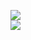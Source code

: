 [![](https://img.shields.io/badge/Made%20With-Github%20Spray-lightgrey.svg?style=for-the-badge&logo=github)](https://github.com/Annihil/github-spray#24474)  
[![](https://i.imgur.com/2DrTn0Z.gif)](https://github.com/Annihil/github-spray)